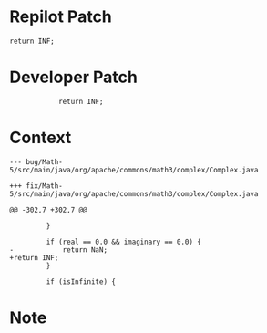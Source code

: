 # Repilot Patch

```
return INF;
```

# Developer Patch

```
            return INF;
```

# Context

```
--- bug/Math-5/src/main/java/org/apache/commons/math3/complex/Complex.java

+++ fix/Math-5/src/main/java/org/apache/commons/math3/complex/Complex.java

@@ -302,7 +302,7 @@

         }
 
         if (real == 0.0 && imaginary == 0.0) {
-            return NaN;
+return INF;
         }
 
         if (isInfinite) {
```

# Note

